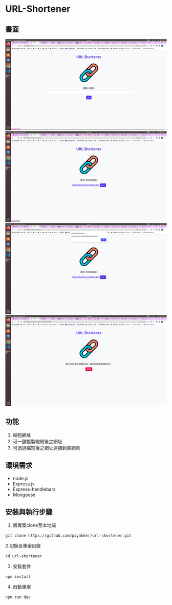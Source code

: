 # URL-Shortener

## 畫面

![init](./public/images/init.png)
![success](./public/images/success.png)
![copy](./public/images/copy.png)
![fail](./public/images/fail.png)

## 功能
1. 縮短網址
2. 可一鍵複製縮短後之網址
3. 可透過縮短後之網址連接到原網頁

## 環境需求
+ node.js
+ Express.js
+ Express-handlebars
+ Mongoose

## 安裝與執行步驟
1. 將專案clone至本地端
```
git clone https://github.com/piyakker/url-shortener.git
```
2.切換至專案目錄
```
cd url-shortener
```
3. 安裝套件
```
npm install
```
4. 啟動專案
```
npm run dev
```